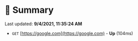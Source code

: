 # 📖 Summary
Last updated: **9/4/2021, 11:35:24 AM**

- `GET` [https://google.com](https://google.com) - **Up** (104ms)
